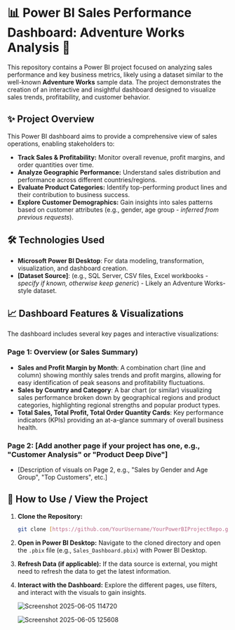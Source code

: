 # 📊 Power BI Sales Performance Dashboard: Adventure Works Analysis 🚀

This repository contains a Power BI project focused on analyzing sales performance and key business metrics, likely using a dataset similar to the well-known **Adventure Works** sample data. The project demonstrates the creation of an interactive and insightful dashboard designed to visualize sales trends, profitability, and customer behavior.

## ✨ Project Overview

This Power BI dashboard aims to provide a comprehensive view of sales operations, enabling stakeholders to:

* **Track Sales & Profitability:** Monitor overall revenue, profit margins, and order quantities over time.
* **Analyze Geographic Performance:** Understand sales distribution and performance across different countries/regions.
* **Evaluate Product Categories:** Identify top-performing product lines and their contribution to business success.
* **Explore Customer Demographics:** Gain insights into sales patterns based on customer attributes (e.g., gender, age group - *inferred from previous requests*).

## 🛠️ Technologies Used

* **Microsoft Power BI Desktop**: For data modeling, transformation, visualization, and dashboard creation.
* **[Dataset Source]**: (e.g., SQL Server, CSV files, Excel workbooks - *specify if known, otherwise keep generic*) - Likely an Adventure Works-style dataset.

## 📈 Dashboard Features & Visualizations

The dashboard includes several key pages and interactive visualizations:

### Page 1: Overview (or Sales Summary)

* **Sales and Profit Margin by Month**: A combination chart (line and column) showing monthly sales trends and profit margins, allowing for easy identification of peak seasons and profitability fluctuations.
* **Sales by Country and Category**: A bar chart (or similar) visualizing sales performance broken down by geographical regions and product categories, highlighting regional strengths and popular product types.
* **Total Sales, Total Profit, Total Order Quantity Cards**: Key performance indicators (KPIs) providing an at-a-glance summary of overall business health.

### Page 2: [Add another page if your project has one, e.g., "Customer Analysis" or "Product Deep Dive"]

* [Description of visuals on Page 2, e.g., "Sales by Gender and Age Group", "Top Customers", etc.]

## 🚀 How to Use / View the Project

1.  **Clone the Repository:**
    ```bash
    git clone [https://github.com/YourUsername/YourPowerBIProjectRepo.git](https://github.com/YourUsername/YourPowerBIProjectRepo.git)
    ```
2.  **Open in Power BI Desktop:**
    Navigate to the cloned directory and open the `.pbix` file (e.g., `Sales_Dashboard.pbix`) with Power BI Desktop.
3.  **Refresh Data (if applicable):**
    If the data source is external, you might need to refresh the data to get the latest information.
4.  **Interact with the Dashboard:**
    Explore the different pages, use filters, and interact with the visuals to gain insights.


    ![Screenshot 2025-06-05 114720](https://github.com/user-attachments/assets/4810fe65-cd33-4e91-a983-5683aed8f5d4)


    ![Screenshot 2025-06-05 125608](https://github.com/user-attachments/assets/fea91236-87a4-4b3a-b804-540c493e83c1)
    



